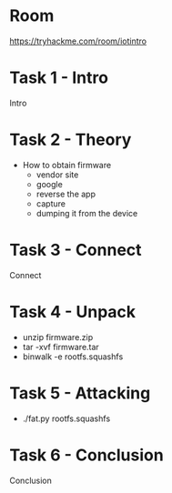 # Room
https://tryhackme.com/room/iotintro

# Task 1 - Intro
Intro

# Task 2 - Theory
* How to obtain firmware
  * vendor site
  * google
  * reverse the app
  * capture
  * dumping it from the device

# Task 3 - Connect
Connect

# Task 4 - Unpack
* unzip firmware.zip
* tar -xvf firmware.tar
* binwalk -e rootfs.squashfs

# Task 5 - Attacking
* ./fat.py rootfs.squashfs

# Task 6 - Conclusion
Conclusion